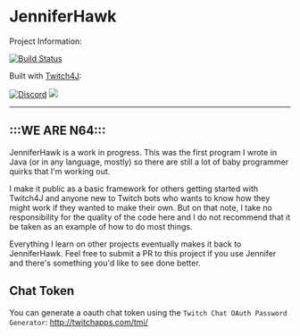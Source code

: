 # JenniferHawk

Project Information:

[![Build Status](https://travis-ci.org/twitch4j/twitch4j-chatbot.svg?branch=master)](https://travis-ci.org/twitch4j/twitch4j-chatbot)

Built with [Twitch4J](https://github.com/twitch4j/twitch4j):

[![Discord](https://img.shields.io/badge/Join-Twitch4J-7289DA.svg?style=flat-square)](https://discord.gg/FQ5vgW3)
[<img src="https://discordapp.com/api/guilds/143001431388061696/widget.png?style=shield">](https://discord.gg/FQ5vgW3)

--------

## :::WE ARE N64:::

JenniferHawk is a work in progress. This was the first program I wrote in Java (or in any language, mostly) 
so there are still a lot of baby programmer quirks that I'm working out. 

I make it public as a basic framework for others getting started with Twitch4J and anyone new to Twitch bots who wants to know 
how they might work if they wanted to make their own. But on that note, I take no responsibility for the quality of the code here
and I do not recommend that it be taken as an example of how to do most things. 

Everything I learn on other projects eventually makes it back to JenniferHawk. Feel free to submit a PR to this project if you use
Jennifer and there's something you'd like to see done better.

## Chat Token
You can generate a oauth chat token using the `Twitch Chat OAuth Password Generator`:
http://twitchapps.com/tmi/

